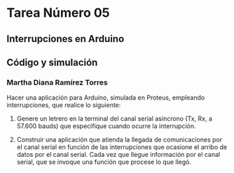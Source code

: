 # Tarea Número 05
## Interrupciones en Arduino
## Código y simulación 
### Martha Diana Ramírez Torres

Hacer una aplicación para Arduino, simulada en Proteus, empleando interrupciones, que realice lo siguiente: 

1. Genere un letrero en la terminal del canal serial asíncrono (Tx, Rx, a 57.600 bauds) que especifique cuando ocurre la interrupción.

3. Construir una aplicación que atienda la llegada de comunicaciones por el canal serial en función de las interrupciones que ocasione el arribo de datos por el canal serial.
Cada vez que llegue información por el canal serial, que se invoque una función que procese lo que llegó.
